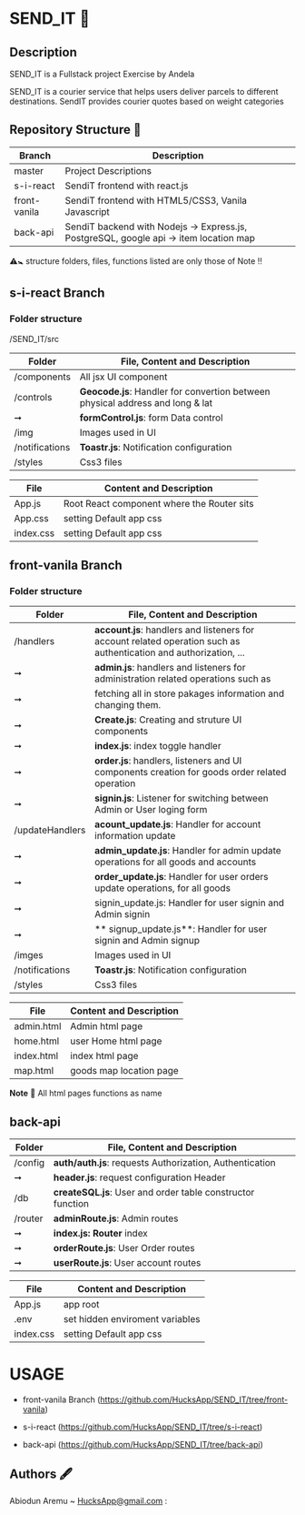 # SEND_IT 🚛

## Description
SEND_IT is a Fullstack project Exercise by Andela

SEND_IT is a courier service that helps users deliver parcels to different destinations. SendIT provides courier quotes based on weight categories


## Repository Structure 🔗

Branch                  |     Description
------------------------|---------------------
master                  | Project Descriptions
s-i-react               | SendiT frontend with react.js
front-vanila            | SendiT frontend with HTML5/CSS3, Vanila Javascript    
back-api                | SendiT backend with Nodejs -> Express.js, PostgreSQL, google api -> item location map



⚠️🚼 structure folders, files, functions listed are only those of Note ‼️

## s-i-react Branch   


### Folder structure

/SEND_IT/src

Folder           |    File, Content and Description
-----------------|------------------------------
/components      | All jsx UI component
/controls        | **Geocode.js**: Handler for convertion between physical address and long & lat 
➞                | **formControl.js**: form Data control
/img             | Images used in UI
/notifications   | **Toastr.js**: Notification configuration
/styles          | Css3 files


File             |     Content and Description
-----------------|-----------------------------
App.js           | Root React component where the Router sits
App.css          | setting Default app css
index.css        | setting Default app css




## front-vanila Branch

### Folder structure

Folder           |    File, Content and Description
-----------------|------------------------------
/handlers        | **account.js**: handlers and listeners for account related operation such as authentication and authorization, ...
➞                | **admin.js**: handlers and listeners for administration related operations such as 
➞                | fetching all in store pakages information and changing them.
➞                | **Create.js**: Creating and struture UI components
➞                | **index.js**: index toggle  handler
➞                | **order.js**: handlers, listeners and UI components creation for goods order related operation
➞                | **signin.js**: Listener for switching between Admin or User loging form
/updateHandlers  | **acount_update.js**: Handler for account information update 
➞                | **admin_update.js**: Handler for admin  update operations for all goods and accounts
➞                | **order_update.js**: Handler for user orders update operations, for all goods 
➞                | signin_update.js: Handler for user signin and Admin signin 
➞                |** signup_update.js**: Handler for user signin and Admin signup 
/imges           | Images used in UI
/notifications   | **Toastr.js**: Notification configuration
/styles          | Css3 files



File             |     Content and Description
-----------------|-----------------------------
admin.html       | Admin html page
home.html        | user Home html page
index.html       | index html page
map.html         | goods map location page

**Note** 📌 All html pages functions as name 


## back-api


Folder           |    File, Content and Description
-----------------|------------------------------
/config          | **auth/auth.js**: requests Authorization, Authentication
➞                | **header.js**: request configuration Header
/db              | **createSQL.js**: User and order table constructor function
/router          | **adminRoute.js**: Admin routes
➞                | **index.js: Router** index 
➞                | **orderRoute.js**: User Order routes
➞                | **userRoute.js**: User account routes 

File             |     Content and Description
-----------------|-----------------------------
App.js           | app root
.env             | set hidden enviroment variables
index.css        | setting Default app css

# USAGE

 * front-vanila Branch (https://github.com/HucksApp/SEND_IT/tree/front-vanila)

 * s-i-react (https://github.com/HucksApp/SEND_IT/tree/s-i-react)

 * back-api (https://github.com/HucksApp/SEND_IT/tree/back-api)


## Authors 🖋

Abiodun Aremu ~ HucksApp@gmail.com :



